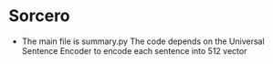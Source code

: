 # Sorcero
* The main file is summary.py
The code depends on the Universal Sentence Encoder to encode each sentence into 512 vector
